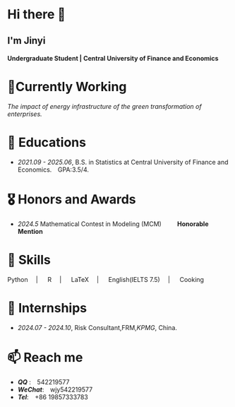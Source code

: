 # Hi there 👋
## I'm Jinyi
#### Undergraduate Student | Central University of Finance and Economics

# 🔭Currently Working
*The impact of energy infrastructure of the green transformation of enterprises.*

# 📖 Educations
- *2021.09 - 2025.06*, B.S. in Statistics at Central University of Finance and Economics.&emsp;GPA:3.5/4.

# 🎖 Honors and Awards
- *2024.5*  Mathematical Contest in Modeling (MCM) &emsp;&emsp;  **Honorable Mention**

# 🦾 Skills
Python &emsp;| &emsp; R &emsp;| &emsp; LaTeX &emsp;| &emsp; English(IELTS 7.5) &emsp;| &emsp; Cooking

# 🧸 Internships
- *2024.07 - 2024.10*, Risk Consultant,FRM,*KPMG*, China.

# 📫 Reach me
- ***QQ*** :&emsp;542219577
- ***WeChat***:&emsp;wjy542219577
- ***Tel***:&emsp;+86 19857333783

<!--
**Ginyee-W/Ginyee-W** is a ✨ _special_ ✨ repository because its `README.md` (this file) appears on your GitHub profile.

Here are some ideas to get you started:

- 🔭 I’m currently working on ...
- 🌱 I’m currently learning ...
- 👯 I’m looking to collaborate on ...
- 🤔 I’m looking for help with ...
- 💬 Ask me about ...
- 📫 How to reach me: ...
- 😄 Pronouns: ...
- ⚡ Fun fact: ...
-->
